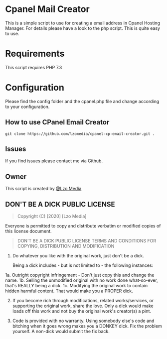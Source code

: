 # Cpanel Mail Creator

This is a simple script to use for creating a email address in Cpanel Hosting Manager.
For details please have a look to the php script.
This is quite easy to use.

# Requirements
This script requires PHP 7.3

# Configuration
Please find the config folder and the cpanel.php file and change according to your configuration.


## How to use CPanel Email Creator
```
git clone https://github.com/lzomedia/cpanel-cp-email-creator.git .
```
## Issues
If you find issues please contact me via Github.

## Owner
This script is created by [@Lzo Media](https://lzomedia.com)

## DON'T BE A DICK PUBLIC LICENSE

> Copyright (C) [2020] [Lzo Media]

Everyone is permitted to copy and distribute verbatim or modified
copies of this license document.

> DON'T BE A DICK PUBLIC LICENSE
> TERMS AND CONDITIONS FOR COPYING, DISTRIBUTION AND MODIFICATION

1. Do whatever you like with the original work, just don't be a dick.

   Being a dick includes - but is not limited to - the following instances:

 1a. Outright copyright infringement - Don't just copy this and change the name.
 1b. Selling the unmodified original with no work done what-so-ever, that's REALLY being a dick.
 1c. Modifying the original work to contain hidden harmful content. That would make you a PROPER dick.

2. If you become rich through modifications, related works/services, or supporting the original work,
share the love. Only a dick would make loads off this work and not buy the original work's
creator(s) a pint.

3. Code is provided with no warranty. Using somebody else's code and bitching when it goes wrong makes
you a DONKEY dick. Fix the problem yourself. A non-dick would submit the fix back.
        
